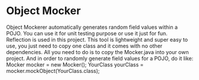 # Object Mocker
Object Mockerer automatically generates random field values within a POJO. 
You can use it for unit testing purpose or use it just for fun.
Reflection is used in this project.
This tool is lightweight and super easy to use, you just need to copy one class and it comes with no other dependencies.
All you need to do is to copy the Mocker.java into your own project.
And in order to randomly generate field values for a POJO, do it like:
Mocker mocker = new Mocker();
YourClass yourClass = mocker.mockObject(YourClass.class);
